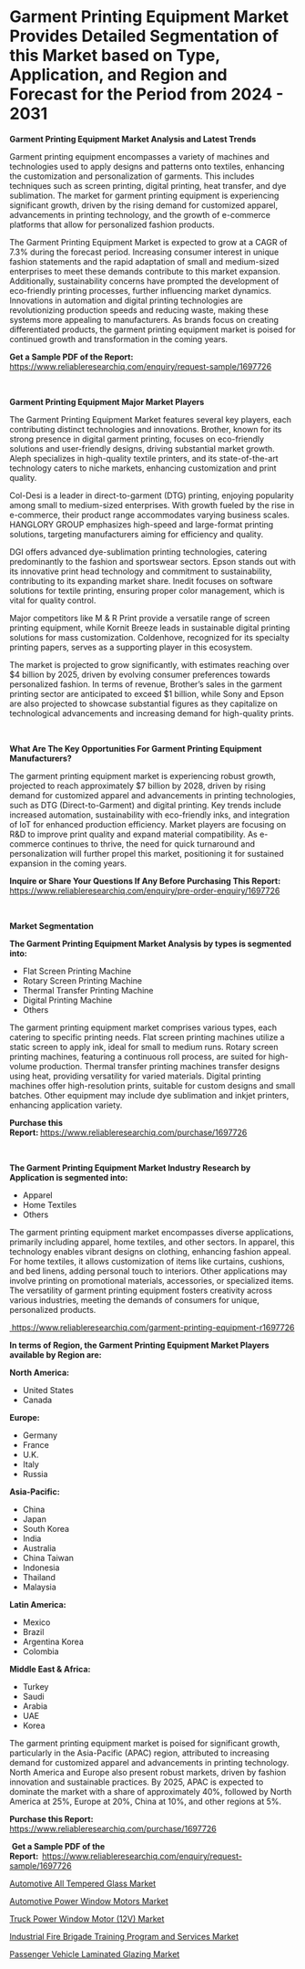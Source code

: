 <p><h1>Garment Printing Equipment Market Provides Detailed Segmentation of this Market based on Type, Application, and Region and Forecast for the Period from 2024 - 2031</h1></p><p><strong>Garment Printing Equipment Market Analysis and Latest Trends</strong></p>
<p><p>Garment printing equipment encompasses a variety of machines and technologies used to apply designs and patterns onto textiles, enhancing the customization and personalization of garments. This includes techniques such as screen printing, digital printing, heat transfer, and dye sublimation. The market for garment printing equipment is experiencing significant growth, driven by the rising demand for customized apparel, advancements in printing technology, and the growth of e-commerce platforms that allow for personalized fashion products.</p><p>The Garment Printing Equipment Market is expected to grow at a CAGR of 7.3% during the forecast period. Increasing consumer interest in unique fashion statements and the rapid adaptation of small and medium-sized enterprises to meet these demands contribute to this market expansion. Additionally, sustainability concerns have prompted the development of eco-friendly printing processes, further influencing market dynamics. Innovations in automation and digital printing technologies are revolutionizing production speeds and reducing waste, making these systems more appealing to manufacturers. As brands focus on creating differentiated products, the garment printing equipment market is poised for continued growth and transformation in the coming years.</p></p>
<p><strong>Get a Sample PDF of the Report:&nbsp;</strong> <a href="https://www.reliableresearchiq.com/enquiry/request-sample/1697726?utm_campaign=1283&utm_medium=2&utm_source=Github&utm_content=ia&utm_term=12102024&utm_id=garment-printing-equipment">https://www.reliableresearchiq.com/enquiry/request-sample/1697726</a></p>
<p>&nbsp;</p>
<p><strong>Garment Printing Equipment Major Market Players</strong></p>
<p><p>The Garment Printing Equipment Market features several key players, each contributing distinct technologies and innovations. Brother, known for its strong presence in digital garment printing, focuses on eco-friendly solutions and user-friendly designs, driving substantial market growth. Aleph specializes in high-quality textile printers, and its state-of-the-art technology caters to niche markets, enhancing customization and print quality.</p><p>Col-Desi is a leader in direct-to-garment (DTG) printing, enjoying popularity among small to medium-sized enterprises. With growth fueled by the rise in e-commerce, their product range accommodates varying business scales. HANGLORY GROUP emphasizes high-speed and large-format printing solutions, targeting manufacturers aiming for efficiency and quality.</p><p>DGI offers advanced dye-sublimation printing technologies, catering predominantly to the fashion and sportswear sectors. Epson stands out with its innovative print head technology and commitment to sustainability, contributing to its expanding market share. Inedit focuses on software solutions for textile printing, ensuring proper color management, which is vital for quality control.</p><p>Major competitors like M & R Print provide a versatile range of screen printing equipment, while Kornit Breeze leads in sustainable digital printing solutions for mass customization. Coldenhove, recognized for its specialty printing papers, serves as a supporting player in this ecosystem.</p><p>The market is projected to grow significantly, with estimates reaching over $4 billion by 2025, driven by evolving consumer preferences towards personalized fashion. In terms of revenue, Brother’s sales in the garment printing sector are anticipated to exceed $1 billion, while Sony and Epson are also projected to showcase substantial figures as they capitalize on technological advancements and increasing demand for high-quality prints.</p></p>
<p>&nbsp;</p>
<p><strong>What Are The Key Opportunities For Garment Printing Equipment Manufacturers?</strong></p>
<p><p>The garment printing equipment market is experiencing robust growth, projected to reach approximately $7 billion by 2028, driven by rising demand for customized apparel and advancements in printing technologies, such as DTG (Direct-to-Garment) and digital printing. Key trends include increased automation, sustainability with eco-friendly inks, and integration of IoT for enhanced production efficiency. Market players are focusing on R&D to improve print quality and expand material compatibility. As e-commerce continues to thrive, the need for quick turnaround and personalization will further propel this market, positioning it for sustained expansion in the coming years.</p></p>
<p><strong>Inquire or Share Your Questions If Any Before Purchasing This Report:</strong> <a href="https://www.reliableresearchiq.com/enquiry/pre-order-enquiry/1697726?utm_campaign=1283&utm_medium=2&utm_source=Github&utm_content=ia&utm_term=12102024&utm_id=garment-printing-equipment">https://www.reliableresearchiq.com/enquiry/pre-order-enquiry/1697726</a></p>
<p>&nbsp;</p>
<p><strong>Market Segmentation</strong></p>
<p><strong>The Garment Printing Equipment Market Analysis by types is segmented into:</strong></p>
<p><ul><li>Flat Screen Printing Machine</li><li>Rotary Screen Printing Machine</li><li>Thermal Transfer Printing Machine</li><li>Digital Printing Machine</li><li>Others</li></ul></p>
<p><p>The garment printing equipment market comprises various types, each catering to specific printing needs. Flat screen printing machines utilize a static screen to apply ink, ideal for small to medium runs. Rotary screen printing machines, featuring a continuous roll process, are suited for high-volume production. Thermal transfer printing machines transfer designs using heat, providing versatility for varied materials. Digital printing machines offer high-resolution prints, suitable for custom designs and small batches. Other equipment may include dye sublimation and inkjet printers, enhancing application variety.</p></p>
<p><strong>Purchase this Report:&nbsp;</strong><a href="https://www.reliableresearchiq.com/purchase/1697726?utm_campaign=1283&utm_medium=2&utm_source=Github&utm_content=ia&utm_term=12102024&utm_id=garment-printing-equipment">https://www.reliableresearchiq.com/purchase/1697726</a></p>
<p>&nbsp;</p>
<p><strong>The Garment Printing Equipment Market Industry Research by Application is segmented into:</strong></p>
<p><ul><li>Apparel</li><li>Home Textiles</li><li>Others</li></ul></p>
<p><p>The garment printing equipment market encompasses diverse applications, primarily including apparel, home textiles, and other sectors. In apparel, this technology enables vibrant designs on clothing, enhancing fashion appeal. For home textiles, it allows customization of items like curtains, cushions, and bed linens, adding personal touch to interiors. Other applications may involve printing on promotional materials, accessories, or specialized items. The versatility of garment printing equipment fosters creativity across various industries, meeting the demands of consumers for unique, personalized products.</p></p>
<p><a href="https://www.reliableresearchiq.com/garment-printing-equipment-r1697726?utm_campaign=1283&utm_medium=2&utm_source=Github&utm_content=ia&utm_term=12102024&utm_id=garment-printing-equipment">&nbsp;https://www.reliableresearchiq.com/garment-printing-equipment-r1697726</a></p>
<p><strong>In terms of Region, the Garment Printing Equipment Market Players available by Region are:</strong></p>
<p>
    <p> <strong> North America: </strong>
        <ul>
            <li>United States</li>
            <li>Canada</li>
        </ul>
        </p> 
    <p> <strong> Europe: </strong>
        <ul>
            <li>Germany</li>
            <li>France</li>
            <li>U.K.</li>
            <li>Italy</li>
            <li>Russia</li>
        </ul>
        </p> 
    <p> <strong> Asia-Pacific: </strong>
        <ul>
            <li>China</li>
            <li>Japan</li>
            <li>South Korea</li>
            <li>India</li>
            <li>Australia</li>
            <li>China Taiwan</li>
            <li>Indonesia</li>
            <li>Thailand</li>
            <li>Malaysia</li>
        </ul>
        </p> 
    <p> <strong> Latin America: </strong>
        <ul>
            <li>Mexico</li>
            <li>Brazil</li>
            <li>Argentina Korea</li>
            <li>Colombia</li>
        </ul>
        </p> 
    <p> <strong> Middle East & Africa: </strong>
        <ul>
            <li>Turkey</li>
            <li>Saudi</li>
            <li>Arabia</li>
            <li>UAE</li>
            <li>Korea</li>
        </ul>
    </p>
    </p>
<p><p>The garment printing equipment market is poised for significant growth, particularly in the Asia-Pacific (APAC) region, attributed to increasing demand for customized apparel and advancements in printing technology. North America and Europe also present robust markets, driven by fashion innovation and sustainable practices. By 2025, APAC is expected to dominate the market with a share of approximately 40%, followed by North America at 25%, Europe at 20%, China at 10%, and other regions at 5%.</p></p>
<p><strong>Purchase this Report: </strong><a href="https://www.reliableresearchiq.com/purchase/1697726?utm_campaign=1283&utm_medium=2&utm_source=Github&utm_content=ia&utm_term=12102024&utm_id=garment-printing-equipment">https://www.reliableresearchiq.com/purchase/1697726</a></p>
<p>&nbsp;<strong>Get a Sample PDF of the Report:&nbsp;&nbsp;</strong><a href="https://www.reliableresearchiq.com/enquiry/request-sample/1697726?utm_campaign=1283&utm_medium=2&utm_source=Github&utm_content=ia&utm_term=12102024&utm_id=garment-printing-equipment">https://www.reliableresearchiq.com/enquiry/request-sample/1697726</a></p>
<p><strong></strong></p>
<p><p><a href="https://www.linkedin.com/pulse/disruption-innovation-automotive-all-tempered-glass-industry-3x6gc?utm_campaign=1283&utm_medium=2&utm_source=Github&utm_content=ia&utm_term=12102024&utm_id=garment-printing-equipment">Automotive All Tempered Glass Market</a></p><p><a href="https://github.com/mharielmesa/Market-Research-Report-List-5/blob/main/automotive-power-window-motors-market.md?utm_campaign=1283&utm_medium=2&utm_source=Github&utm_content=ia&utm_term=12102024&utm_id=garment-printing-equipment">Automotive Power Window Motors Market</a></p><p><a href="https://github.com/rocyq11genung/Market-Research-Report-List-1/blob/main/truck-power-window-motor-12v-market.md?utm_campaign=1283&utm_medium=2&utm_source=Github&utm_content=ia&utm_term=12102024&utm_id=garment-printing-equipment">Truck Power Window Motor (12V) Market</a></p><p><a href="https://www.linkedin.com/pulse/industrial-fire-brigade-training-program-services-industry-upgze?utm_campaign=1283&utm_medium=2&utm_source=Github&utm_content=ia&utm_term=12102024&utm_id=garment-printing-equipment">Industrial Fire Brigade Training Program and Services Market</a></p><p><a href="https://www.linkedin.com/pulse/passenger-vehicle-laminated-glazing-market-size-share-growth-noo7c?utm_campaign=1283&utm_medium=2&utm_source=Github&utm_content=ia&utm_term=12102024&utm_id=garment-printing-equipment">Passenger Vehicle Laminated Glazing Market</a></p></p>